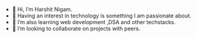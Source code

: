 - 👋 Hi, I’m Harshit Nigam.
- 👀 Having an interest in technology is something I am passionate about.
- 🌱 I’m also learning web development ,DSA and other techstacks.
- 💞️ I’m looking to collaborate on projects with peers.



<!---
thehncoder/thehncoder is a ✨ special ✨ repository because its `README.md` (this file) appears on your GitHub profile.
You can click the Preview link to take a look at your changes.
--->
